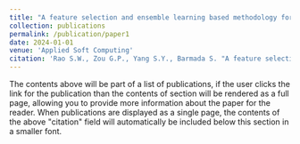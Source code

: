 ```yaml
---
title: "A feature selection and ensemble learning based methodology for transformer fault diagnosis"
collection: publications
permalink: /publication/paper1
date: 2024-01-01
venue: 'Applied Soft Computing'
citation: 'Rao S.W., Zou G.P., Yang S.Y., Barmada S. "A feature selection and ensemble learning based methodology for transformer fault diagnosis", Applied Soft Computing, 150, 111072, doi:10.1016/j.asoc.2023.111072'
---
```


The contents above will be part of a list of publications, if the user clicks the link for the publication than the contents of section will be rendered as a full page, allowing you to provide more information about the paper for the reader. When publications are displayed as a single page, the contents of the above "citation" field will automatically be included below this section in a smaller font.
